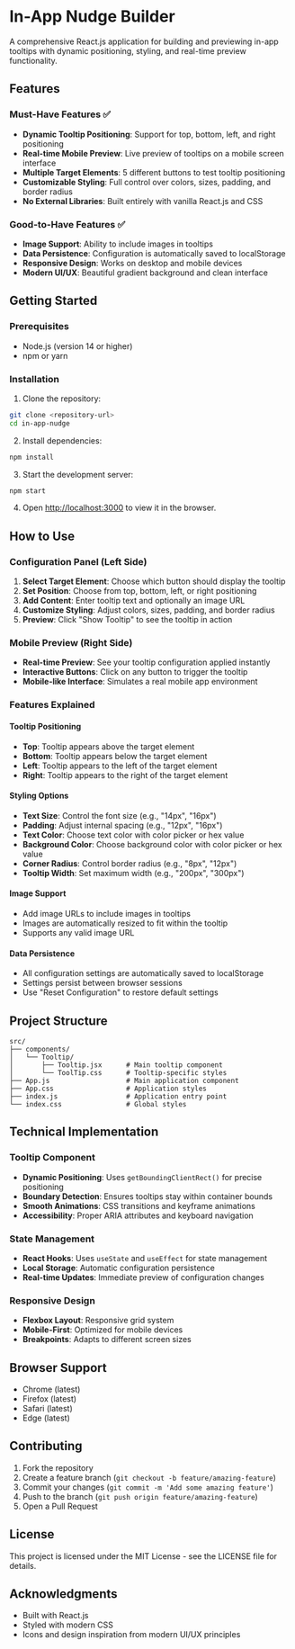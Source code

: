 # In-App Nudge Builder

A comprehensive React.js application for building and previewing in-app tooltips with dynamic positioning, styling, and real-time preview functionality.

## Features

### Must-Have Features ✅
- **Dynamic Tooltip Positioning**: Support for top, bottom, left, and right positioning
- **Real-time Mobile Preview**: Live preview of tooltips on a mobile screen interface
- **Multiple Target Elements**: 5 different buttons to test tooltip positioning
- **Customizable Styling**: Full control over colors, sizes, padding, and border radius
- **No External Libraries**: Built entirely with vanilla React.js and CSS

### Good-to-Have Features ✅
- **Image Support**: Ability to include images in tooltips
- **Data Persistence**: Configuration is automatically saved to localStorage
- **Responsive Design**: Works on desktop and mobile devices
- **Modern UI/UX**: Beautiful gradient background and clean interface

## Getting Started

### Prerequisites
- Node.js (version 14 or higher)
- npm or yarn

### Installation

1. Clone the repository:
```bash
git clone <repository-url>
cd in-app-nudge
```

2. Install dependencies:
```bash
npm install
```

3. Start the development server:
```bash
npm start
```

4. Open [http://localhost:3000](http://localhost:3000) to view it in the browser.

## How to Use

### Configuration Panel (Left Side)
1. **Select Target Element**: Choose which button should display the tooltip
2. **Set Position**: Choose from top, bottom, left, or right positioning
3. **Add Content**: Enter tooltip text and optionally an image URL
4. **Customize Styling**: Adjust colors, sizes, padding, and border radius
5. **Preview**: Click "Show Tooltip" to see the tooltip in action

### Mobile Preview (Right Side)
- **Real-time Preview**: See your tooltip configuration applied instantly
- **Interactive Buttons**: Click on any button to trigger the tooltip
- **Mobile-like Interface**: Simulates a real mobile app environment

### Features Explained

#### Tooltip Positioning
- **Top**: Tooltip appears above the target element
- **Bottom**: Tooltip appears below the target element  
- **Left**: Tooltip appears to the left of the target element
- **Right**: Tooltip appears to the right of the target element

#### Styling Options
- **Text Size**: Control the font size (e.g., "14px", "16px")
- **Padding**: Adjust internal spacing (e.g., "12px", "16px")
- **Text Color**: Choose text color with color picker or hex value
- **Background Color**: Choose background color with color picker or hex value
- **Corner Radius**: Control border radius (e.g., "8px", "12px")
- **Tooltip Width**: Set maximum width (e.g., "200px", "300px")

#### Image Support
- Add image URLs to include images in tooltips
- Images are automatically resized to fit within the tooltip
- Supports any valid image URL

#### Data Persistence
- All configuration settings are automatically saved to localStorage
- Settings persist between browser sessions
- Use "Reset Configuration" to restore default settings

## Project Structure

```
src/
├── components/
│   └── Tooltip/
│       ├── Tooltip.jsx      # Main tooltip component
│       └── ToolTip.css      # Tooltip-specific styles
├── App.js                   # Main application component
├── App.css                  # Application styles
├── index.js                 # Application entry point
└── index.css                # Global styles
```

## Technical Implementation

### Tooltip Component
- **Dynamic Positioning**: Uses `getBoundingClientRect()` for precise positioning
- **Boundary Detection**: Ensures tooltips stay within container bounds
- **Smooth Animations**: CSS transitions and keyframe animations
- **Accessibility**: Proper ARIA attributes and keyboard navigation

### State Management
- **React Hooks**: Uses `useState` and `useEffect` for state management
- **Local Storage**: Automatic configuration persistence
- **Real-time Updates**: Immediate preview of configuration changes

### Responsive Design
- **Flexbox Layout**: Responsive grid system
- **Mobile-First**: Optimized for mobile devices
- **Breakpoints**: Adapts to different screen sizes

## Browser Support

- Chrome (latest)
- Firefox (latest)
- Safari (latest)
- Edge (latest)

## Contributing

1. Fork the repository
2. Create a feature branch (`git checkout -b feature/amazing-feature`)
3. Commit your changes (`git commit -m 'Add some amazing feature'`)
4. Push to the branch (`git push origin feature/amazing-feature`)
5. Open a Pull Request

## License

This project is licensed under the MIT License - see the LICENSE file for details.

## Acknowledgments

- Built with React.js
- Styled with modern CSS
- Icons and design inspiration from modern UI/UX principles
